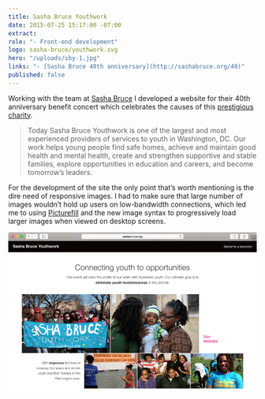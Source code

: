 ```yaml
---
title: Sasha Bruce Youthwork
date: 2015-07-25 15:17:00 -07:00
extract:
role: "- Front-end development"
logo: sasha-bruce/youthwork.svg
hero: "/uploads/sby-1.jpg"
links: "- [Sasha Bruce 40th anniversary](http://sashabruce.org/40)"
published: false
---
```


Working with the team at [Sasha Bruce](http://sashabruce.org/) I developed a website for their 40th anniversary benefit concert which celebrates the causes of this [prestigious charity](http://sashabruce.org/about/).

> Today Sasha Bruce Youthwork is one of the largest and most experienced providers of services to youth in Washington, DC. Our work helps young people find safe homes, achieve and maintain good health and mental health, create and strengthen supportive and stable families, explore opportunities in education and careers, and become tomorrow’s leaders.

For the development of the site the only point that’s worth mentioning is the dire need of responsive images. I had to make sure that large number of images wouldn’t hold up users on low-bandwidth connections, which led me to using [Picturefill](http://scottjehl.github.io/picturefill/) and the new image syntax to progressively load larger images when viewed on desktop screens.

![Sasha Bruce Youthwork anniversary website](/uploads/sby-2.jpg)

